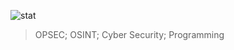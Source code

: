 
![stat](https://github-readme-stats.vercel.app/api?username=xeonrx&show_icons=true&theme=dracula)
> OPSEC; OSINT; Cyber Security; Programming

